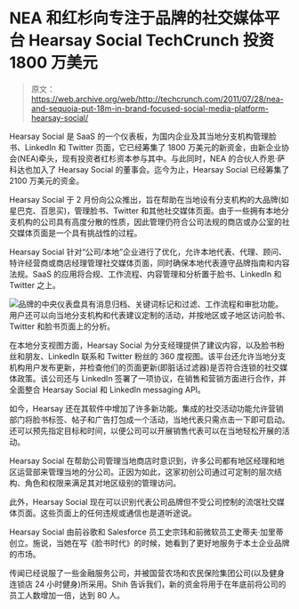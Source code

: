 # NEA 和红杉向专注于品牌的社交媒体平台 Hearsay Social TechCrunch 投资 1800 万美元

> 原文：<https://web.archive.org/web/http://techcrunch.com/2011/07/28/nea-and-sequoia-put-18m-in-brand-focused-social-media-platform-hearsay-social/>

Hearsay Social 是 SaaS 的一个仪表板，为国内企业及其当地分支机构管理脸书、LinkedIn 和 Twitter 页面，它已经筹集了 1800 万美元的新资金，由新企业协会(NEA)牵头，现有投资者红杉资本参与其中。与此同时，NEA 的合伙人乔恩·萨科达也加入了 Hearsay Social 的董事会。迄今为止，Hearsay Social 已经筹集了 2100 万美元的资金。

Hearsay Social 于 2 月份向公众推出，旨在帮助在当地设有分支机构的大品牌(如星巴克、百思买)，管理脸书、Twitter 和其他社交媒体页面。由于一些拥有本地分支机构的公司具有高度分散的性质，因此管理仍符合公司法规的商店或办公室的社交媒体页面是一个具有挑战性的过程。

Hearsay Social 针对“公司/本地”企业进行了优化，允许本地代表、代理、顾问、特许经营商或商店经理管理社交媒体页面，同时确保本地代表遵守品牌指南和内容法规。SaaS 的应用将合规、工作流程、内容管理和分析置于脸书、LinkedIn 和 Twitter 之上。

![](img/d7d4c49cf8d4f257e0341782bf582662.png)品牌的中央仪表盘具有消息归档、关键词标记和过滤、工作流程和审批功能。用户还可以向当地分支机构和代表建议定制的活动，并按地区或子地区访问脸书、Twitter 和脸书页面上的分析。

在本地分支视图方面，Hearsay Social 为分支经理提供了建议内容，以及脸书粉丝和朋友、LinkedIn 联系和 Twitter 粉丝的 360 度视图。该平台还允许当地分支机构用户发布更新，并检查他们的页面更新(即脏话过滤器)是否符合连锁的社交媒体政策。该公司还与 LinkedIn 签署了一项协议，在销售和营销方面进行合作，并全面整合 Hearsay Social 和 LinkedIn messaging API。

如今，Hearsay 还在其软件中增加了许多新功能。集成的社交活动功能允许营销部门将脸书标签、帖子和广告打包成一个活动，当地代表只需点击一下即可启动。还可以预先指定目标和时间，以便公司可以开展销售代表可以在当地轻松开展的活动。

Hearsay Social 在帮助公司管理当地商店时意识到，许多公司都有地区经理和地区运营部来管理当地的分公司。正因为如此，这家初创公司通过可定制的层次结构、角色和权限来满足其对地区级别的管理访问。

此外，Hearsay Social 现在可以识别代表公司品牌但不受公司控制的流氓社交媒体页面。这些页面上的任何违规或通信也是道听途说。

Hearsay Social 由前谷歌和 Salesforce 员工史宗玮和前微软员工史蒂夫·加里蒂创立。施说，当她在写《脸书时代》的时候，她看到了更好地服务于本土企业品牌的市场。

传闻已经说服了一些金融服务公司，并被国营农场和农民保险集团公司(以及健身连锁店 24 小时健身)所采用。Shih 告诉我们，新的资金将用于在年底前将公司的员工人数增加一倍，达到 80 人。